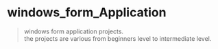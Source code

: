 # windows_form_Application
>windows form application projects.\
>the projects are various from beginners level to intermediate level.
